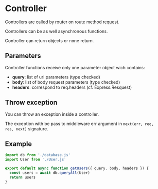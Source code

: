 # Controller

Controllers are called by router on route method request.

Controllers can be as well asynchronous functions.

Controller can return objects or none return.

## Parameters

Controller functions receive only one parameter object wich contains:

- **query**: list of uri parameters (type checked)
- **body**: list of body request parameters (type checked)
- **headers**: correspond to req.headers (cf. Express.Resquest)

## Throw exception

You can throw an exception inside a controller.

The exception with be pass to middleware err argument in `next(err, req, res, next)` signature.

## Example

```javascript
import db from './database.js'
import User from './User.js'

export default async function getUsers({ query, body, headers }) {
  const users = await db.queryAll(User)
  return users
}
```
